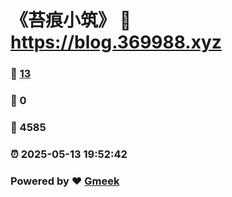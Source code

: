 # 《苔痕小筑》 :link: https://blog.369988.xyz 
### :page_facing_up: [13](https://blog.369988.xyz/tag.html) 
### :speech_balloon: 0 
### :hibiscus: 4585 
### :alarm_clock: 2025-05-13 19:52:42 
### Powered by :heart: [Gmeek](https://github.com/Meekdai/Gmeek)
